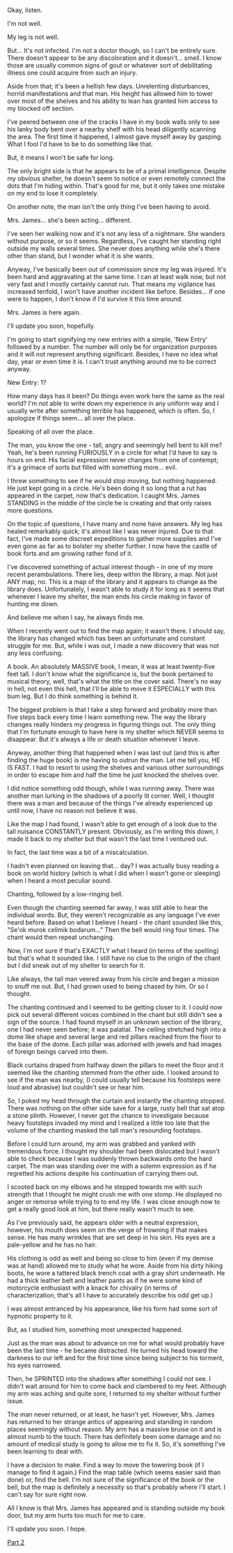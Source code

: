 Okay, listen.

I'm not well.

My leg is not well.

But… It's not infected. I'm not a doctor though, so I can't be entirely sure. There doesn't appear to be any discoloration and it doesn't… smell. I know those are usually common signs of gout or whatever sort of debilitating illness one could acquire from such an injury.

Aside from that; it's been a hellish few days. Unrelenting disturbances, horrid manifestations and that man. His height has allowed him to tower over most of the shelves and his ability to lean has granted him access to my blocked off section.

I've peered between one of the cracks I have in my book walls only to see his lanky body bent over a nearby shelf with his head diligently scanning the area. The first time it happened, I almost gave myself away by gasping. What I fool I'd have to be to do something like that. 

But, it means I won't be safe for long.

The only bright side is that he appears to be of a primal intelligence. Despite my obvious shelter, he doesn't seem to notice or even remotely connect the dots that I'm hiding within. That's good for me, but it only takes one mistake on my end to lose it completely.

On another note, the man isn't the only thing I've been having to avoid.

Mrs. James… she's been acting… different. 

I've seen her walking now and it's not any less of a nightmare. She wanders without purpose, or so it seems. Regardless, I've caught her standing right outside my walls several times. She never does anything while she's there other than stand, but I wonder what it is she wants.

Anyway, I've basically been out of commission since my leg was injured. It's been hard and aggravating at the same time. I can at least walk now, but not very fast and I mostly certainly cannot run. That means my vigilance has increased tenfold, I won't have another incident like before. Besides… if one were to happen, I don't know if I'd survive it this time around.

Mrs. James is here again.

I'll update you soon, hopefully.

I'm going to start signifying my new entries with a simple, 'New Entry' followed by a number. The number will only be for organization purposes and it will not represent anything significant. Besides, I have no idea what day, year or even time it is. I can't trust anything around me to be correct anyway.

New Entry: 1? 

How many days has it been? Do things even work here the same as the real world? I'm not able to write down my experience in any uniform way and I usually write after something terrible has happened, which is often. So, I apologize if things seem… all over the place. 

Speaking of all over the place.

The man, you know the one - tall, angry and seemingly hell bent to kill me? Yeah, he's been running FURIOUSLY in a circle for what I'd have to say is hours on end. His facial expression never changes from one of contempt; it's a grimace of sorts but filled with something more… evil.

I threw something to see if he would stop moving, but nothing happened. He just kept going in a circle. He's been doing it so long that a rut has appeared in the carpet, now that's dedication. I caught Mrs. James STANDING in the middle of the circle he is creating and that only raises more questions.

On the topic of questions, I have many and none have answers. My leg has healed remarkably quick; it's almost like I was never injured. Due to that fact, I've made some discreet expeditions to gather more supplies and I've even gone as far as to bolster my shelter further. I now have the castle of book forts and am growing rather fond of it.

I've discovered something of actual interest though - in one of my more recent perambulations. There lies, deep within the library, a map. Not just ANY map, no. This is a map of the library and it appears to change as the library does. Unfortunately, I wasn't able to study it for long as it seems that whenever I leave my shelter, the man ends his circle making in favor of hunting me down.

And believe me when I say, he always finds me.

When I recently went out to find the map again; it wasn't there. I should say, the library has changed which has been an unfortunate and constant struggle for me. But, while I was out, I made a new discovery that was not any less confusing.

A book. An absolutely MASSIVE book, I mean, it was at least twenty-five feet tall. I don't know what the significance is, but the book pertained to musical theory, well, that's what the title on the cover said. There's no way in hell, not even this hell, that I'll be able to move it ESPECIALLY with this bum leg. But I do think something is behind it.

The biggest problem is that I take a step forward and probably more than five steps back every time I learn something new. The way the library changes really hinders my progress in figuring things out. The only thing that I'm fortunate enough to have here is my shelter which NEVER seems to disappear. But it's always a life or death situation whenever I leave.

Anyway, another thing that happened when I was last out (and this is after finding the huge book) is me having to outrun the man. Let me tell you, HE IS FAST. I had to resort to using the shelves and various other surroundings in order to escape him and half the time he just knocked the shelves over.

I did notice something odd though, while I was running away. There was another man lurking in the shadows of a poorly lit corner. Well, I thought there was a man and because of the things I've already experienced up until now, I have no reason not believe it was.

Like the map I had found, I wasn't able to get enough of a look due to the tall nuisance CONSTANTLY present. Obviously, as I'm writing this down, I made it back to my shelter but that wasn't the last time I ventured out.

In fact, the last time was a bit of a miscalculation.

I hadn't even planned on leaving that… day? I was actually busy reading a book on world history (which is what I did when I wasn't gone or sleeping) when I heard a most peculiar sound.

Chanting, followed by a low-ringing bell.

Even though the chanting seemed far away, I was still able to hear the individual words. But, they weren't recognizable as any language I've ever heard before. Based on what I believe I heard - the chant sounded like this, "Se'ok murok celimik bodarum…" Then the bell would ring four times. The chant would then repeat unchanging.

Now, I'm not sure if that's EXACTLY what I heard (in terms of the spelling) but that's what it sounded like. I still have no clue to the origin of the chant but I did sneak out of my shelter to search for it.

Like always, the tall man veered away from his circle and began a mission to snuff me out. But, I had grown used to being chased by him. Or so I thought.

The chanting continued and I seemed to be getting closer to it. I could now pick out several different voices combined in the chant but still didn't see a sign of the source. I had found myself in an unknown section of the library, one I had never seen before; it was palatial. The ceiling stretched high into a dome like shape and several large and red pillars reached from the floor to the base of the dome. Each pillar was adorned with jewels and had images of foreign beings carved into them.

Black curtains draped from halfway down the pillars to meet the floor and it seemed like the chanting stemmed from the other side. I looked around to see if the man was nearby, (I could usually tell because his footsteps were loud and abrasive) but couldn't see or hear him.

So, I poked my head through the curtain and instantly the chanting stopped. There was nothing on the other side save for a large, rusty bell that sat atop a stone plinth. However, I never got the chance to investigate because heavy footsteps invaded my mind and I realized a little too late that the volume of the chanting masked the tall man's resounding footsteps.

Before I could turn around, my arm was grabbed and yanked with tremendous force. I thought my shoulder had been dislocated but I wasn't able to check because I was suddenly thrown backwards onto the hard carpet. The man was standing over me with a solemn expression as if he regretted his actions despite his continuation of carrying them out.

I scooted back on my elbows and he stepped towards me with such strength that I thought he might crush me with one stomp. He displayed no anger or remorse while trying to to end my life. I was close enough now to get a really good look at him, but there really wasn't much to see.

As I've previously said, he appears older with a neutral expression, however, his mouth does seem on the verge of frowning if that makes sense. He has many wrinkles that are set deep in his skin. His eyes are a pale-yellow and he has no hair.

His clothing is odd as well and being so close to him (even if my demise was at hand) allowed me to study what he wore. Aside from his dirty hiking boots, he wore a tattered black trench coat with a gray shirt underneath. He had a thick leather belt and leather pants as if he were some kind of motorcycle enthusiast with a knack for chivalry (in terms of characterization, that's all I have to accurately describe his odd get up.)

I was almost entranced by his appearance, like his form had some sort of hypnotic property to it.

But, as I studied him, something most unexpected happened.

Just as the man was about to advance on me for what would probably have been the last time - he became distracted. He turned his head toward the darkness to our left and for the first time since being subject to his torment, his eyes narrowed.

Then, he SPRINTED into the shadows after something I could not see. I didn't wait around for him to come back and clambered to my feet. Although my arm was aching and quite sore, I returned to my shelter without further issue.

The man never returned, or at least, he hasn't yet. However, Mrs. James has returned to her strange antics of appearing and standing in random places seemingly without reason. My arm has a massive bruise on it and is almost numb to the touch. There has definitely been some damage and no amount of medical study is going to allow me to fix it. So, it's something I've been learning to deal with.

I have a decision to make. Find a way to move the towering book (if I manage to find it again.) Find the map table (which seems easier said than done) or, find the bell. I'm not sure of the significance of the book or the bell, but the map is definitely a necessity so that's probably where I'll start. I can't say for sure right now.

All I know is that Mrs. James has appeared and is standing outside my book door, but my arm hurts too much for me to care. 

I'll update you soon. I hope.

[Part 2](https://www.reddit.com/r/nosleep/comments/urqtg9/help_im_trapped_in_the_public_library_and_things/?utm_source=share&utm_medium=web2x&context=3)